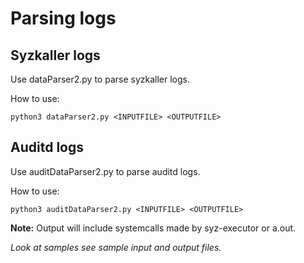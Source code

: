 # Parsing logs

## Syzkaller logs
Use dataParser2.py to parse syzkaller logs.

How to use:
```
python3 dataParser2.py <INPUTFILE> <OUTPUTFILE>
```
## Auditd logs

Use auditDataParser2.py to parse auditd logs.

How to use:
```
python3 auditDataParser2.py <INPUTFILE> <OUTPUTFILE>
```

**Note:** Output will include systemcalls made by syz-executor or a.out.


*Look at samples see sample input and output files.*
